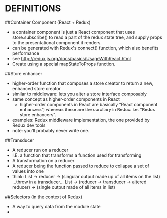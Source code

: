 DEFINITIONS
===========
##Container Component (React + Redux)
*   a container component is just a React component that uses store.subscribe() to read a part of
    the redux state tree, and supply props to the presentational component it renders.
*   can be generated with Redux's connect() function, which also benefits performance
*   see http://redux.js.org/docs/basics/UsageWithReact.html
*   Create using a special mapStateToProps function.


##Store enhancer
*   higher-order function that composes a store creator to return a new, enhanced store creator
*   similar to middleware: lets you alter a store interface composably
*    same concept as higher-order components in React
     *   higher-order components in React are basically “React component enhancers”; whereas these
         are the corollary in Redux: i.e. "Redux store enhancers".
*   examples: Redux middleware implementation, the one provided by Redux dev tools
*   note: you'll probably never write one.

##Transducer
*   A reducer run on a reducer
*   I.E. a function that transforms a function used for transforming
*   A transformation on a reducer
*   A reducer being the function passed to reduce to collapse a set of values into one
*   think:
    List -> reducer -> (singular output made up of all items on the list)
        ...throw in a transducer...
    List -> (reducer -> transducer -> altered reducer) -> (single output made of all items in list)

##Selectors (in the context of Redux)
*   A way to query data from the module state
*   